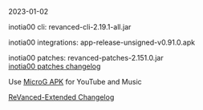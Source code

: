 2023-01-02
  
inotia00 cli: revanced-cli-2.19.1-all.jar  

inotia00 integrations: app-release-unsigned-v0.91.0.apk  

inotia00 patches: revanced-patches-2.151.0.jar  
[inotia00 patches changelog](https://github.com/inotia00/revanced-patches/releases/tag/v2.151.0)  

Use [MicroG APK](https://github.com/inotia00/VancedMicroG/releases/latest/download/microg.apk) for YouTube and Music

[ReVanced-Extended Changelog](https://github.com/Kingsmanvn-Official/ReVanced-Extended/blob/main/changelog.md)
